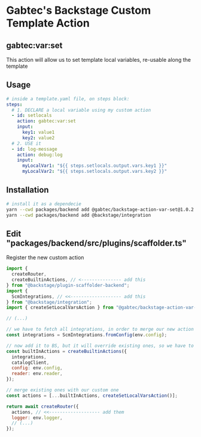 # Gabtec's Backstage Custom Template Action

## gabtec:var:set

This action will allow us to set template local variables, re-usable along the template

## Usage

```yaml
# inside a template.yaml file, on steps block:
steps:
  # 1. DECLARE a local variable using my custom action
  - id: setlocals
    action: gabtec:var:set
    input:
      key1: value1
      key2: value2
  # 2. USE it
  - id: log-message
    action: debug:log
    input:
      myLocalVar1: "${{ steps.setlocals.output.vars.key1 }}"
      myLocalVar2: "${{ steps.setlocals.output.vars.key2 }}"
```

## Installation

```sh
# install it as a dependecie
yarn --cwd packages/backend add @gabtec/backstage-action-var-set@1.0.2
yarn --cwd packages/backend add @backstage/integration
```

## Edit "packages/backend/src/plugins/scaffolder.ts"

Register the new custom action

```js
import {
  createRouter,
  createBuiltinActions, // <--------------- add this
} from "@backstage/plugin-scaffolder-backend";
import {
  ScmIntegrations, // <<------------------- add this
} from "@backstage/integration";
import { createSetLocalVarsAction } from "@gabtec/backstage-action-var-set";

// (...)

// we have to fetch all integrations, in order to merge our new action
const integrations = ScmIntegrations.fromConfig(env.config);

// now add it to BS, but it will override existing ones, so we have to include them also
const builtInActions = createBuiltinActions({
  integrations,
  catalogClient,
  config: env.config,
  reader: env.reader,
});

// merge existing ones with our custom one
const actions = [...builtInActions, createSetLocalVarsAction()];

return await createRouter({
  actions, // <<------------------- add them
  logger: env.logger,
  // (...)
});
```
